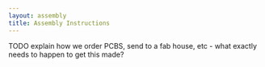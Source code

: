 ```yaml
---
layout: assembly
title: Assembly Instructions
---
```


TODO explain how we order PCBS, send to a fab house, etc - what exactly needs to
happen to get this made?
